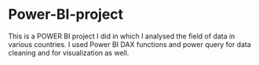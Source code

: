 # Power-BI-project
This is a POWER BI project I did in which I analysed the field of data in various countries. I used Power BI DAX functions and power query for data cleaning and for visualization as well. 

